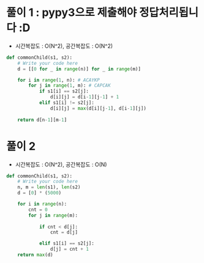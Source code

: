 # 풀이 1 : pypy3으로 제출해야 정답처리됩니다 :D 
- 시간복잡도 : O(N^2), 공간복잡도 : O(N^2)
```python
def commonChild(s1, s2):
    # Write your code here
    d = [[0 for _ in range(n)] for _ in range(m)]

    for i in range(1, n): # ACAYKP
        for j in range(1, m): # CAPCAK
            if s1[i] == s2[j]:
                d[i][j] = d[i-1][j-1] + 1
            elif s1[i] != s2[j]:
                d[i][j] = max(d[i][j-1], d[i-1][j])
    
    return d[n-1][m-1]
```

# 풀이 2
- 시간복잡도 : O(N^2), 공간복잡도 : O(N)
```python
def commonChild(s1, s2):
    # Write your code here
    n, m = len(s1), len(s2)
    d = [0] * (5000)

    for i in range(n):
        cnt = 0
        for j in range(m):
            
            if cnt < d[j]:
                cnt = d[j]

            elif s1[i] == s2[j]:
                d[j] = cnt + 1
    return max(d)
```
